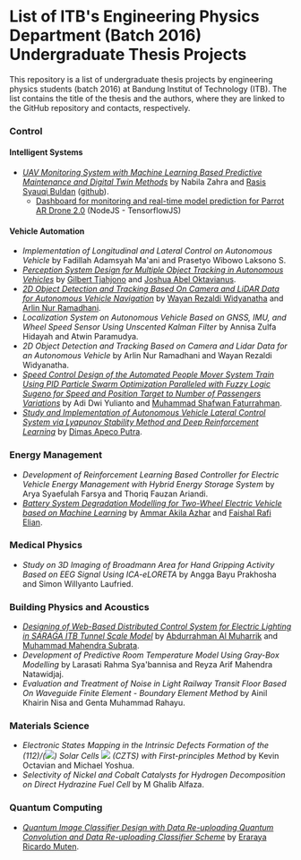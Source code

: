 # List of ITB's Engineering Physics Department (Batch 2016) Undergraduate Thesis Projects

This repository is a list of undergraduate thesis projects by engineering physics students (batch 2016) at Bandung Institut of Technology (ITB). The list contains the title of the thesis and the authors, where they are linked to the GitHub repository and contacts, respectively.

### Control
#### Intelligent Systems
- [*UAV Monitoring System with Machine Learning Based Predictive Maintenance and Digital Twin Methods*](https://github.com/rasisbuldan/ta-shop) by Nabila Zahra and [Rasis Syauqi Buldan](https://www.linkedin.com/in/rasis-syauqi-buldan-383837180) ([github](https://github.com/rasisbuldan)).
    - [Dashboard for monitoring and real-time model prediction for Parrot AR Drone 2.0](https://github.com/rasisbuldan/airdash) (NodeJS - TensorflowJS) 
#### Vehicle Automation
- *Implementation of Longitudinal and Lateral Control on Autonomous Vehicle* by Fadillah Adamsyah Ma'ani and Prasetyo Wibowo Laksono S.
- [*Perception System Design for Multiple Object Tracking in Autonomous Vehicles*](https://github.com/GilbertTjahjono/Multiple_Object_Tracking) by [Gilbert Tjahjono](https://bit.ly/gilbert_tjahjono) and [Joshua Abel Oktavianus](https://www.linkedin.com/in/joshuaabel20/).
- [*2D Object Detection and Tracking Based On Camera and LiDAR Data for Autonomous Vehicle Navigation*](https://github.com/rezanatha/object-detector-fusion) by [Wayan Rezaldi Widyanatha](https://www.linkedin.com/in/wayanrezaldi) and [Arlin Nur Ramadhani](https://linkedin.com/in/arlin-nur-ramadhani).
- *Localization System on Autonomous Vehicle Based on GNSS, IMU, and Wheel Speed Sensor Using Unscented Kalman Filter* by Annisa Zulfa Hidayah and Atwin Paramudya.
- *2D Object Detection and Tracking Based on Camera and Lidar Data for an Autonomous Vehicle* by Arlin Nur Ramadhani and Wayan Rezaldi Widyanatha.
- [*Speed Control Design of the Automated People Mover System Train Using PID Particle Swarm Optimization Paralleled with Fuzzy Logic Sugeno for Speed and Position Target to Number of Passengers Variations*](https://github.com/msffatur/PID-PSO) by Adi Dwi Yulianto and [Muhammad Shafwan Faturrahman](https://github.com/msffatur).
- [*Study and Implementation of Autonomous Vehicle Lateral Control System via Lyapunov Stability Method and Deep Reinforcement Learning*](https://github.com/dispectra/lyapunov_pf) by [Dimas Apeco Putra](https://github.com/dispectra).
<!-- ** by Muhamad Tartila Sahid. -->
### Energy Management
- *Development of Reinforcement Learning Based Controller for Electric Vehicle Energy Management with Hybrid Energy Storage System* by Arya Syaefulah Farsya and Thoriq Fauzan Ariandi.
- [*Battery System Degradation Modelling for Two-Wheel Electric Vehicle based on Machine Learning*](https://github.com/ammarakila17/tugas_akhir) by [Ammar Akila Azhar](https://www.linkedin.com/in/ammar-akila-azhar-36853a159/) and [Faishal Rafi Elian](https://www.linkedin.com/in/faishal-rafi-elian/).
<!-- ** by Hanafi Kusumayudha and Salsabila. -->
<!-- ** by Diana Vitonia and Meilisa Dewi Kharisma. -->

### Medical Physics
- *Study on 3D Imaging of Broadmann Area for Hand Gripping Activity Based on EEG Signal Using ICA-eLORETA* by Angga Bayu Prakhosha and Simon Willyanto Laufried.

### Building Physics and Acoustics
- [*Designing of Web-Based Distributed Control System for Electric Lighting in SARAGA ITB Tunnel Scale Model*](https://github.com/mumahendras3/saraga-tunnel-electric-lighting-control-prototype) by [Abdurrahman Al Muharrik](https://www.linkedin.com/in/abdurrahmanalmuharik/) and [Muhammad Mahendra Subrata](https://www.linkedin.com/in/mumahendras3/).
- *Development of Predictive Room Temperature Model Using Gray-Box Modelling* by Larasati Rahma Sya'bannisa and Reyza Arif Mahendra Natawidjaj.
- *Evaluation and Treatment of Noise in Light Railway Transit Floor Based On Waveguide Finite Element - Boundary Element Method* by Ainil Khairin Nisa and Genta Muhammad Rahayu.

### Materials Science
- *Electronic States Mapping in the Intrinsic Defects Formation of the (112)/(<img src="https://render.githubusercontent.com/render/math?math=\overline{112}">) Solar Cells <img src="https://render.githubusercontent.com/render/math?math=Cu_{2}ZnSnS_{4}"> (CZTS) with First-principles Method* by Kevin Octavian and Michael Yoshua.
- *Selectivity of Nickel and Cobalt Catalysts for Hydrogen Decomposition on Direct Hydrazine Fuel Cell* by M Ghalib Alfaza.

### Quantum Computing
- [*Quantum Image Classifier Design with Data Re-uploading Quantum Convolution and Data Re-uploading Classifier Scheme*](https://github.com/eraraya-ricardo/quantum_image_classifier) by [Eraraya Ricardo Muten](https://www.linkedin.com/in/e-ricardo/).
